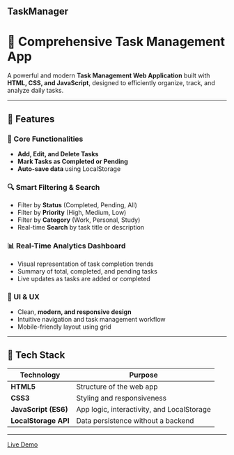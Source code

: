 ## TaskManager
# 🧭 Comprehensive Task Management App  

A powerful and modern **Task Management Web Application** built with **HTML, CSS, and JavaScript**, designed to efficiently organize, track, and analyze daily tasks.  

---

## 🚀 Features  

### 📝 Core Functionalities  
- **Add, Edit, and Delete Tasks** 
- **Mark Tasks as Completed or Pending**  
- **Auto-save data** using LocalStorage 

### 🔍 Smart Filtering & Search  
- Filter by **Status** (Completed, Pending, All)  
- Filter by **Priority** (High, Medium, Low)  
- Filter by **Category** (Work, Personal, Study)  
- Real-time **Search** by task title or description  

### 📊 Real-Time Analytics Dashboard  
- Visual representation of task completion trends  
- Summary of total, completed, and pending tasks  
- Live updates as tasks are added or completed  

### 💎 UI & UX  
- Clean, **modern, and responsive design**  
- Intuitive navigation and task management workflow  
- Mobile-friendly layout using grid  

---

## 🧠 Tech Stack  

| Technology | Purpose |
|-------------|----------|
| **HTML5** | Structure of the web app |
| **CSS3** | Styling and responsiveness |
| **JavaScript (ES6)** | App logic, interactivity, and LocalStorage |
| **LocalStorage API** | Data persistence without a backend |

---
[Live Demo]( https://durganeha.github.io/TaskManager/)

